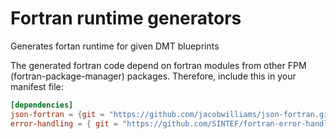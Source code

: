 # Fortran runtime generators


Generates fortan runtime for given DMT blueprints

The generated fortran code depend on fortran modules from other FPM (fortran-package-manager) packages. Therefore, include this in your manifest file:

```toml
[dependencies]
json-fortran = {git = "https://github.com/jacobwilliams/json-fortran.git", tag = "8.3.0" }
error-handling = { git = "https://github.com/SINTEF/fortran-error-handling.git", tag = "v0.2.0" }
```
